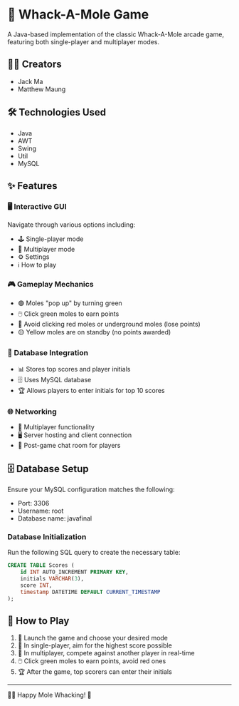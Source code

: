 # 🐹 Whack-A-Mole Game

A Java-based implementation of the classic Whack-A-Mole arcade game, featuring both single-player and multiplayer modes.

## 👨‍💻 Creators

- Jack Ma
- Matthew Maung

## 🛠️ Technologies Used

- Java
- AWT
- Swing
- Util
- MySQL

## ✨ Features

### 🖥️ Interactive GUI

Navigate through various options including:
- 🕹️ Single-player mode
- 👥 Multiplayer mode
- ⚙️ Settings
- ℹ️ How to play

### 🎮 Gameplay Mechanics

- 🟢 Moles "pop up" by turning green
- 🖱️ Click green moles to earn points
- 🔴 Avoid clicking red moles or underground moles (lose points)
- 🟡 Yellow moles are on standby (no points awarded)

### 💾 Database Integration

- 📊 Stores top scores and player initials
- 🗄️ Uses MySQL database
- 🏆 Allows players to enter initials for top 10 scores

### 🌐 Networking

- 👥 Multiplayer functionality
- 🖥️ Server hosting and client connection
- 💬 Post-game chat room for players

## 🗄️ Database Setup

Ensure your MySQL configuration matches the following:
- Port: 3306
- Username: root
- Database name: javafinal

### Database Initialization

Run the following SQL query to create the necessary table:

```sql
CREATE TABLE Scores (
    id INT AUTO_INCREMENT PRIMARY KEY,
    initials VARCHAR(3),
    score INT,
    timestamp DATETIME DEFAULT CURRENT_TIMESTAMP
);
```

## 🎯 How to Play

1. 🚀 Launch the game and choose your desired mode
2. 🏅 In single-player, aim for the highest score possible
3. 🥇 In multiplayer, compete against another player in real-time
4. 🖱️ Click green moles to earn points, avoid red ones
5. 🏆 After the game, top scorers can enter their initials

---

👨‍💻 Happy Mole Whacking! 🐹
